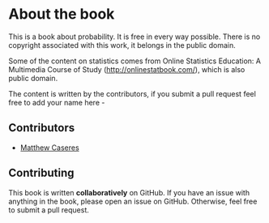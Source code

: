 # About the book

This is a book about probability. It is free in every way possible. There is no copyright associated with this work, it belongs in the public domain.

Some of the content on statistics comes from Online Statistics Education: A Multimedia Course of Study (http://onlinestatbook.com/), which is also public domain.

The content is written by the contributors, if you submit a pull request feel free to add your name here -

## Contributors

- [Matthew Caseres](https://github.com/MatthewCaseres)

## Contributing

This book is written **collaboratively** on GitHub. If you have an issue with anything in the book, please open an issue on GitHub. Otherwise, feel free to submit a pull request.
